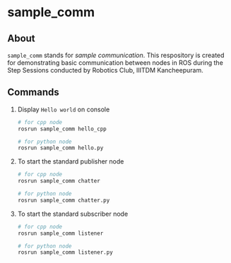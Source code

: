 # sample_comm

## About

`sample_comm` stands for *sample communication*. This respository is created for demonstrating basic communication between nodes in ROS during the Step Sessions conducted by Robotics Club, IIITDM Kancheepuram.

## Commands

1. Display `Hello world` on console
    ```bash
    # for cpp node
    rosrun sample_comm hello_cpp

    # for python node
    rosrun sample_comm hello.py
    ```

2. To start the standard publisher node
    ```bash
    # for cpp node
    rosrun sample_comm chatter

    # for python node
    rosrun sample_comm chatter.py
    ```

3. To start the standard subscriber node
    ```bash
    # for cpp node
    rosrun sample_comm listener

    # for python node
    rosrun sample_comm listener.py
    ```